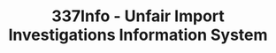 ---
bigquery: https://console.cloud.google.com/bigquery?p=patents-public-data&d=usitc_investigations&page=dataset&project=sheets-management-319211
citation: US International Trade Commission 337Info Unfair Import Investigations Information
  System
contributors: US International Trade Comission
cost: None
description: US International Trade Commission 337Info Unfair Import Investigations
  Information System contains data on investigations done under Section 337. Section
  337 declares the infringement of certain statutory intellectual property rights
  and other forms of unfair competition in import trade to be unlawful practices.
  Most Section 337 investigations involve allegations of patent or registered trademark
  infringement.
documentation: FAQ and tutorial available on the site
last_edit: Mon, 04 Apr 2022 19:10:40 GMT
location: https://pubapps2.usitc.gov/337external/
maintained_by: US International Trade Comission
schema_fields: '[''actualStartDateEvidHear'', ''copyrightNumbers'', ''dateCreated'',
  ''patentNumber'', ''currentStatus'', ''gcAttorney'', ''id'', ''finalDetNoViolation'',
  ''htsNumbers'', ''trademarkNumbers'', ''teoReliefGranted'', ''respondent'', ''docketNo'',
  ''finalIdOnViolationDue'', ''title'', ''reportingRequirements'', ''cafcAppeals'',
  ''currentActiveALJ'', ''markmanHearing'', ''dateComplaintFiled'', ''targetDate'',
  ''teoIdDueDate'', ''investigationType'', ''teoIdIssueDate'', ''investigationNo'',
  ''dateOfPublicationFrNotice'', ''publication_number'', ''patentNumbers'', ''finalDetViolation'',
  ''ouiiParticipation'', ''startDateMarkmanHearing'', ''finalIdOnViolationIssue'',
  ''lastUpdated'', ''investigationTermDate'', ''ouiiAttorney'', ''actualEndDateEvidHear'',
  ''endDateMarkmanHearing'', ''internalRemand'', ''complainant'', ''teoProceedingInvolved'',
  ''issueDateOtherNonFinal'', ''scheduledStartDateEvidHear'', ''invUnfairAct'', ''aljAssigned'',
  ''scheduledEndDateEvidHear'']'
shortname: unfair_import_investigations
tags:
- import
- legal
- trade
timeframe: 2008-2021 (prior to 2008 downloadable as a JSON file)
title: 337Info - Unfair Import Investigations Information System
uuid: 2721f5ec-e599-4890-9265-9706719fc71e
---